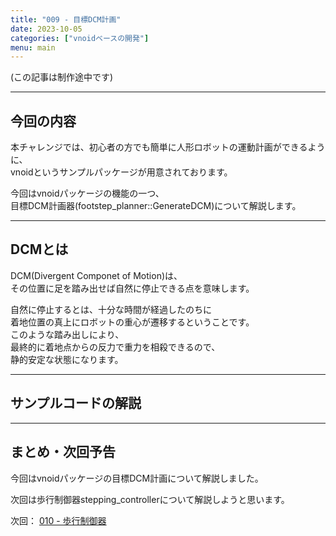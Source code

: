 ```yaml
---
title: "009 - 目標DCM計画"
date: 2023-10-05
categories: ["vnoidベースの開発"]
menu: main
---
```


(この記事は制作途中です)

---

## 今回の内容

本チャレンジでは、初心者の方でも簡単に人形ロボットの運動計画ができるように、  
vnoidというサンプルパッケージが用意されております。

今回はvnoidパッケージの機能の一つ、  
目標DCM計画器(footstep_planner::GenerateDCM)について解説します。  

---

## DCMとは

DCM(Divergent Componet of Motion)は、  
その位置に足を踏み出せば自然に停止できる点を意味します。

自然に停止するとは、十分な時間が経過したのちに  
着地位置の真上にロボットの重心が遷移するということです。  
このような踏み出しにより、  
最終的に着地点からの反力で重力を相殺できるので、  
静的安定な状態になります。

---

## サンプルコードの解説



---

## まとめ・次回予告

今回はvnoidパッケージの目標DCM計画について解説しました。

次回は歩行制御器stepping_controllerについて解説しようと思います。

次回： [010 - 歩行制御器](https://koomiy.github.io/posts/stepping_controller/)
